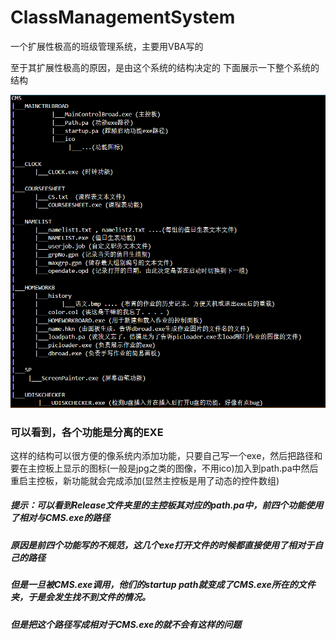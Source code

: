 # ClassManagementSystem
 一个扩展性极高的班级管理系统，主要用VBA写的
 
 至于其扩展性极高的原因，是由这个系统的结构决定的
 下面展示一下整个系统的结构
 
<img src="结构.png"></img>


### 可以看到，各个功能是分离的EXE
这样的结构可以很方便的像系统内添加功能，只要自己写一个exe，然后把路径和要在主控板上显示的图标(一般是jpg之类的图像，不用ico)加入到path.pa中然后重启主控板，新功能就会完成添加(显然主控板是用了动态的控件数组)

##### 提示：可以看到Release文件夹里的主控板其对应的path.pa中，前四个功能使用了相对与CMS.exe的路径
##### 原因是前四个功能写的不规范，这几个exe打开文件的时候都直接使用了相对于自己的路径
##### 但是一旦被CMS.exe调用，他们的startup path就变成了CMS.exe所在的文件夹，于是会发生找不到文件的情况。
##### 但是把这个路径写成相对于CMS.exe的就不会有这样的问题
